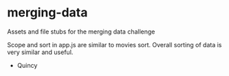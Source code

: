 merging-data
============

Assets and file stubs for the merging data challenge

Scope and sort in app.js are similar to movies sort.
Overall sorting of data is very similar and useful.

- Quincy